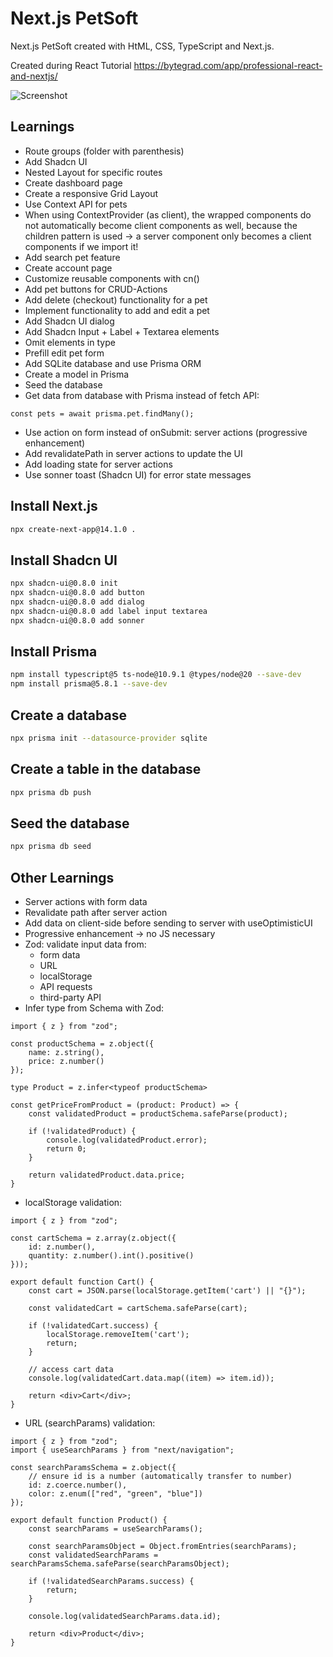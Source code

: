 # Next.js PetSoft

Next.js PetSoft created with HtML, CSS, TypeScript and Next.js.

Created during React Tutorial
https://bytegrad.com/app/professional-react-and-nextjs/

![Screenshot](screenshot.png)

## Learnings

- Route groups (folder with parenthesis)
- Add Shadcn UI
- Nested Layout for specific routes
- Create dashboard page
- Create a responsive Grid Layout
- Use Context API for pets
- When using ContextProvider (as client), the wrapped components do not automatically become client components as well, because the children pattern is used -> a server component only becomes a client components if we import it!
- Add search pet feature
- Create account page
- Customize reusable components with cn()
- Add pet buttons for CRUD-Actions
- Add delete (checkout) functionality for a pet
- Implement functionality to add and edit a pet
- Add Shadcn UI dialog
- Add Shadcn Input + Label + Textarea elements
- Omit elements in type
- Prefill edit pet form
- Add SQLite database and use Prisma ORM
- Create a model in Prisma
- Seed the database
- Get data from database with Prisma instead of fetch API:

```TS
const pets = await prisma.pet.findMany();
```

- Use action on form instead of onSubmit: server actions (progressive enhancement)
- Add revalidatePath in server actions to update the UI
- Add loading state for server actions
- Use sonner toast (Shadcn UI) for error state messages

## Install Next.js

```bash
npx create-next-app@14.1.0 .
```

## Install Shadcn UI

```bash
npx shadcn-ui@0.8.0 init
npx shadcn-ui@0.8.0 add button
npx shadcn-ui@0.8.0 add dialog
npx shadcn-ui@0.8.0 add label input textarea
npx shadcn-ui@0.8.0 add sonner
```

## Install Prisma

```bash
npm install typescript@5 ts-node@10.9.1 @types/node@20 --save-dev
npm install prisma@5.8.1 --save-dev
```

## Create a database

```bash
npx prisma init --datasource-provider sqlite
```

## Create a table in the database

```bash
npx prisma db push
```

## Seed the database

```bash
npx prisma db seed
```

## Other Learnings

- Server actions with form data
- Revalidate path after server action
- Add data on client-side before sending to server with useOptimisticUI
- Progressive enhancement -> no JS necessary
- Zod: validate input data from:
  - form data
  - URL
  - localStorage
  - API requests
  - third-party API
- Infer type from Schema with Zod:

```JS
import { z } from "zod";

const productSchema = z.object({
	name: z.string(),
	price: z.number()
});

type Product = z.infer<typeof productSchema>

const getPriceFromProduct = (product: Product) => {
	const validatedProduct = productSchema.safeParse(product);

	if (!validatedProduct) {
		console.log(validatedProduct.error);
		return 0;
	}

	return validatedProduct.data.price;
}
```

- localStorage validation:

```JS
import { z } from "zod";

const cartSchema = z.array(z.object({
	id: z.number(),
	quantity: z.number().int().positive()
}));

export default function Cart() {
	const cart = JSON.parse(localStorage.getItem('cart') || "{}");

	const validatedCart = cartSchema.safeParse(cart);

	if (!validatedCart.success) {
		localStorage.removeItem('cart');
		return;
	}

	// access cart data
	console.log(validatedCart.data.map((item) => item.id));

	return <div>Cart</div>;
}
```

- URL (searchParams) validation:

```JS
import { z } from "zod";
import { useSearchParams } from "next/navigation";

const searchParamsSchema = z.object({
	// ensure id is a number (automatically transfer to number)
	id: z.coerce.number(),
	color: z.enum(["red", "green", "blue"])
});

export default function Product() {
	const searchParams = useSearchParams();

	const searchParamsObject = Object.fromEntries(searchParams);
	const validatedSearchParams = searchParamsSchema.safeParse(searchParamsObject);

	if (!validatedSearchParams.success) {
		return;
	}

	console.log(validatedSearchParams.data.id);

	return <div>Product</div>;
}
```
